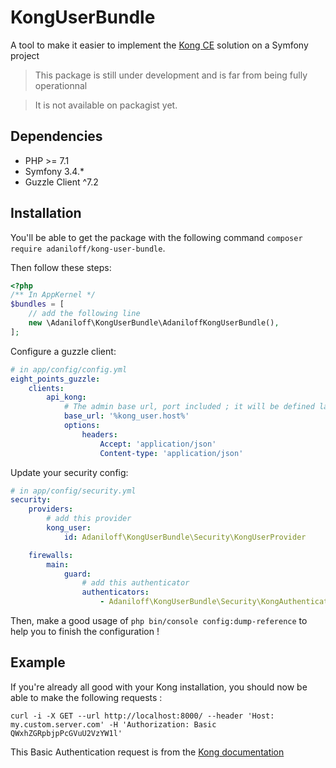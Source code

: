 # KongUserBundle

A tool to make it easier to implement the [Kong CE](https://docs.konghq.com) solution on a Symfony project

> This package is still under development and is far from being fully operationnal

> It is not available on packagist yet.

## Dependencies

- PHP >= 7.1
- Symfony 3.4.*
- Guzzle Client ^7.2

## Installation


You'll be able to get the package with the following command `composer require adaniloff/kong-user-bundle`.

Then follow these steps: 

```php
<?php
/** In AppKernel */
$bundles = [
    // add the following line
    new \Adaniloff\KongUserBundle\AdaniloffKongUserBundle(),
];
```

Configure a guzzle client: 

```yaml
# in app/config/config.yml
eight_points_guzzle:
    clients:
        api_kong:
            # The admin base url, port included ; it will be defined later
            base_url: '%kong_user.host%'
            options:
                headers:
                    Accept: 'application/json'
                    Content-type: 'application/json'
```

Update your security config:

```yaml
# in app/config/security.yml
security:
    providers:
        # add this provider
        kong_user:
            id: Adaniloff\KongUserBundle\Security\KongUserProvider

    firewalls:
        main:
            guard:
                # add this authenticator 
                authenticators:
                    - Adaniloff\KongUserBundle\Security\KongAuthenticator
```

Then, make a good usage of `php bin/console config:dump-reference` to help you to finish the configuration !

## Example 

If you're already all good with your Kong installation, you should now be able to make the following requests :

```
curl -i -X GET --url http://localhost:8000/ --header 'Host: my.custom.server.com' -H 'Authorization: Basic QWxhZGRpbjpPcGVuU2VzYW1l'
```

This Basic Authentication request is from the [Kong documentation](https://docs.konghq.com/plugins/basic-authentication)
